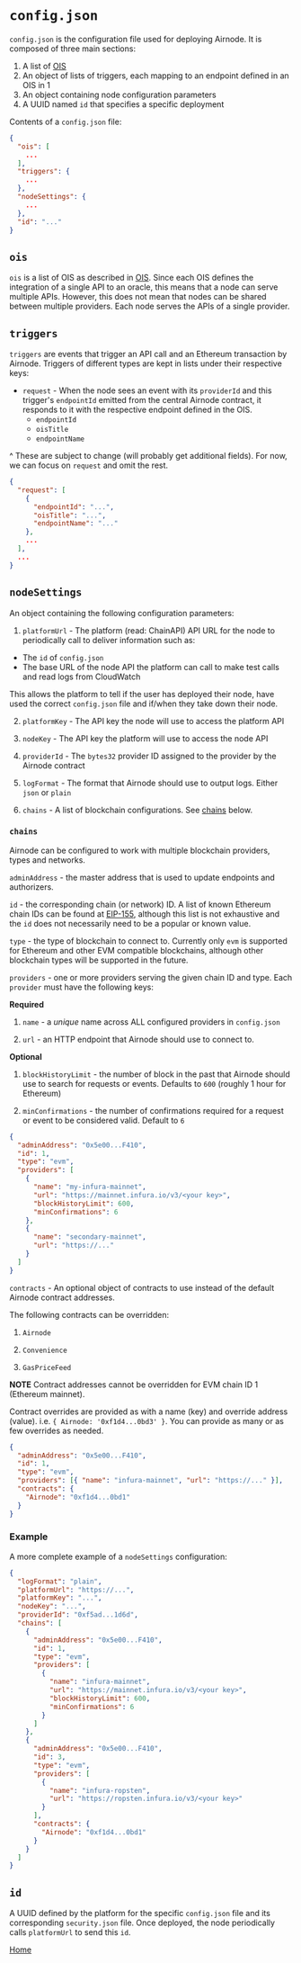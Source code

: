 # `config.json`

`config.json` is the configuration file used for deploying Airnode.
It is composed of three main sections:

1. A list of [OIS](/airnode/2-6-ois.md)
2. An object of lists of triggers, each mapping to an endpoint defined in an OIS in 1
3. An object containing node configuration parameters
4. A UUID named `id` that specifies a specific deployment

Contents of a `config.json` file:

```json
{
  "ois": [
    ...
  ],
  "triggers": {
    ...
  },
  "nodeSettings": {
    ...
  },
  "id": "..."
}
```

## `ois`

`ois` is a list of OIS as described in [OIS](/airnode/2-6-ois.md).
Since each OIS defines the integration of a single API to an oracle, this means that a node can serve multiple APIs.
However, this does not mean that nodes can be shared between multiple providers.
Each node serves the APIs of a single provider.

## `triggers`

`triggers` are events that trigger an API call and an Ethereum transaction by Airnode.
Triggers of different types are kept in lists under their respective keys:

- `request` - When the node sees an event with its `providerId` and this trigger's `endpointId` emitted from the central Airnode contract, it responds to it with the respective endpoint defined in the OIS.
  - `endpointId`
  - `oisTitle`
  - `endpointName`

^ These are subject to change (will probably get additional fields).
For now, we can focus on `request` and omit the rest.

```json
{
  "request": [
    {
      "endpointId": "...",
      "oisTitle": "...",
      "endpointName": "..."
    },
    ...
  ],
  ...
}
```

## `nodeSettings`

An object containing the following configuration parameters:

1. `platformUrl` - The platform (read: ChainAPI) API URL for the node to periodically call to deliver information such as:

- The `id` of `config.json`
- The base URL of the node API the platform can call to make test calls and read logs from CloudWatch

This allows the platform to tell if the user has deployed their node, have used the correct `config.json` file and if/when they take down their node.

2. `platformKey` - The API key the node will use to access the platform API

3. `nodeKey` - The API key the platform will use to access the node API

4. `providerId` - The `bytes32` provider ID assigned to the provider by the Airnode contract

5. `logFormat` - The format that Airnode should use to output logs. Either `json` or `plain`

6. `chains` - A list of blockchain configurations. See [chains](#chains) below.

### `chains`

Airnode can be configured to work with multiple blockchain providers, types and networks.

`adminAddress` - the master address that is used to update endpoints and authorizers.

`id` - the corresponding chain (or network) ID. A list of known Ethereum chain IDs can be found at [EIP-155](https://github.com/ethereum/EIPs/blob/master/EIPS/eip-155.md#list-of-chain-ids), although this list is not exhaustive and the `id` does not necessarily need to be a popular or known value.

`type` - the type of blockchain to connect to. Currently only `evm` is supported for Ethereum and other EVM compatible blockchains, although other blockchain types will be supported in the future.

`providers` - one or more providers serving the given chain ID and type. Each `provider` must have the following keys:

**Required**

1. `name` - a *unique* name across ALL configured providers in `config.json`

2. `url` - an HTTP endpoint that Airnode should use to connect to.

**Optional**

1. `blockHistoryLimit` - the number of block in the past that Airnode should use to search for requests or events. Defaults to `600` (roughly 1 hour for Ethereum)

2. `minConfirmations` - the number of confirmations required for a request or event to be considered valid. Default to `6`

```json
{
  "adminAddress": "0x5e00...F410",
  "id": 1,
  "type": "evm",
  "providers": [
    {
      "name": "my-infura-mainnet",
      "url": "https://mainnet.infura.io/v3/<your key>",
      "blockHistoryLimit": 600,
      "minConfirmations": 6
    },
    {
      "name": "secondary-mainnet",
      "url": "https://..."
    }
  ]
}
```

`contracts` - An optional object of contracts to use instead of the default Airnode contract addresses.

The following contracts can be overridden:

1. `Airnode`

2. `Convenience`

3. `GasPriceFeed`

**NOTE** Contract addresses cannot be overridden for EVM chain ID 1 (Ethereum mainnet).

Contract overrides are provided as with a name (key) and override address (value). i.e. `{ Airnode: '0xf1d4...0bd3' }`. You can provide as many or as few overrides as needed.

```json
{
  "adminAddress": "0x5e00...F410",
  "id": 1,
  "type": "evm",
  "providers": [{ "name": "infura-mainnet", "url": "https://..." }],
  "contracts": {
    "Airnode": "0xf1d4...0bd1"
  }
}
```

### Example

A more complete example of a `nodeSettings` configuration:

```json
{
  "logFormat": "plain",
  "platformUrl": "https://...",
  "platformKey": "...",
  "nodeKey": "...",
  "providerId": "0xf5ad...1d6d",
  "chains": [
    {
      "adminAddress": "0x5e00...F410",
      "id": 1,
      "type": "evm",
      "providers": [
        {
          "name": "infura-mainnet",
          "url": "https://mainnet.infura.io/v3/<your key>",
          "blockHistoryLimit": 600,
          "minConfirmations": 6
        }
      ]
    },
    {
      "adminAddress": "0x5e00...F410",
      "id": 3,
      "type": "evm",
      "providers": [
        {
          "name": "infura-ropsten",
          "url": "https://ropsten.infura.io/v3/<your key>"
        }
      ],
      "contracts": {
        "Airnode": "0xf1d4...0bd1"
      }
    }
  ]
}
```

## `id`

A UUID defined by the platform for the specific `config.json` file and its corresponding `security.json` file.
Once deployed, the node periodically calls `platformUrl` to send this `id`.

[Home](/README.md#contents)

